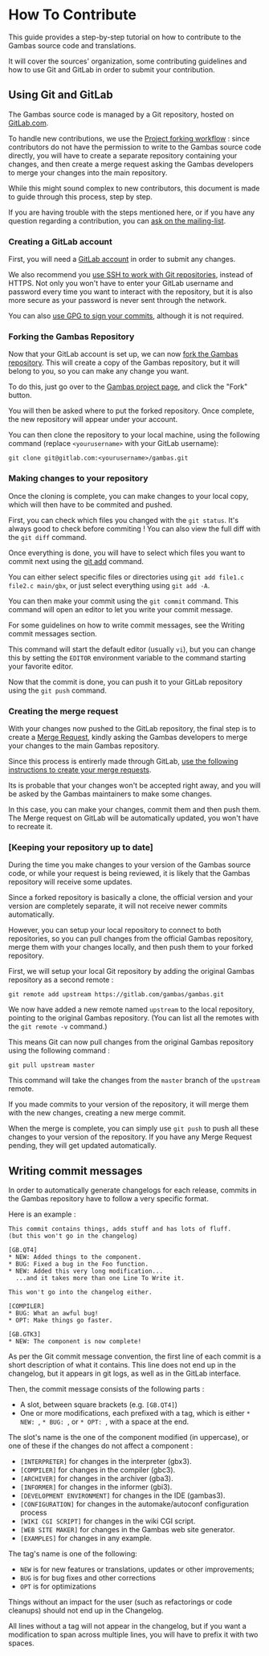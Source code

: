 # How To Contribute

This guide provides a step-by-step tutorial on how to contribute to the Gambas source code and translations.

It will cover the sources' organization, some contributing guidelines and how to use Git and GitLab in order to submit your contribution.

## Using Git and GitLab

The Gambas source code is managed by a Git repository, hosted on [GitLab.com](https://gitlab.com/gambas/gambas).

To handle new contributions, we use the [Project forking workflow](https://docs.gitlab.com/ce/workflow/forking_workflow.html) : 
since contributors do not have the permission to write to the Gambas source code directly, you will have to create a separate repository containing your changes, and then create a merge request asking the Gambas developers to merge your changes into the main repository.

While this might sound complex to new contributors, this document is made to guide through this process, step by step.

If you are having trouble with the steps mentioned here, or if you have any question regarding a contribution, you can [ask on the mailing-list](http://gambaswiki.org/wiki/doc/forum).

### Creating a GitLab account

First, you will need a [GitLab account](https://gitlab.com/users/sign_in) in order to submit any changes.

We also recommend you [use SSH to work with Git repositories](https://docs.gitlab.com/ce/ssh/README.html), instead of HTTPS.
Not only you won't have to enter your GitLab username and password every time you want to interact with the repository, but it is also more secure as your password is never sent through the network.

You can also [use GPG to sign your commits](https://docs.gitlab.com/ee/user/project/gpg_signed_commits/index.html), although it is not required.

### Forking the Gambas Repository

Now that your GitLab account is set up, we can now [fork the Gambas repository](https://docs.gitlab.com/ce/gitlab-basics/fork-project.html).
This will create a copy of the Gambas repository, but it will belong to you, so you can make any change you want.

To do this, just go over to the [Gambas project page](https://gitlab.com/gambas/gambas), and click the "Fork" button.

You will then be asked where to put the forked repository. Once complete, the new repository will appear under your account.

You can then clone the repository to your local machine, using the following command (replace `<yourusername>` with your GitLab username):

    git clone git@gitlab.com:<yourusername>/gambas.git

### Making changes to your repository

Once the cloning is complete, you can make changes to your local copy, which will then have to be commited and pushed.

First, you can check which files you changed with the `git status`. It's always good to check before commiting !
You can also view the full diff with the `git diff` command.

Once everything is done, you will have to select which files you want to commit next using the [git add](https://git-scm.com/docs/git-add) command.

You can either select specific files or directories using `git add file1.c file2.c main/gbx`, or just select everything using `git add -A`.

You can then make your commit using the `git commit` command. 
This command will open an editor to let you write your commit message.

For some guidelines on how to write commit messages, see the Writing commit messages section.

This command will start the default editor (usually `vi`), but you can change this by setting the `EDITOR` environment variable to the command starting your favorite editor.

Now that the commit is done, you can push it to your GitLab repository using the `git push` command.

### Creating the merge request

With your changes now pushed to the GitLab repository, the final step is to create a [Merge Request](https://docs.gitlab.com/ee/user/project/merge_requests/index.html), 
kindly asking the Gambas developers to merge your changes to the main Gambas repository.

Since this process is entirerly made through GitLab, [use the following instructions to create your merge requests](https://docs.gitlab.com/ee/gitlab-basics/add-merge-request.html).

Its is probable that your changes won't be accepted right away, and you will be asked by the Gambas maintainers to make some changes.

In this case, you can make your changes, commit them and then push them. 
The Merge request on GitLab will be automatically updated, you won't have to recreate it.

### [Keeping your repository up to date]

During the time you make changes to your version of the Gambas source code, or while your request is being reviewed, it is likely that the Gambas repository will receive some updates.

Since a forked repository is basically a clone, the official version and your version are completely separate, it will not receive newer commits automatically.

However, you can setup your local repository to connect to both repositories, so you can pull changes from the official Gambas repository, merge them with your changes locally, and then push them to your forked repository.

First, we will setup your local Git repository by adding the original Gambas repository as a second remote :

    git remote add upstream https://gitlab.com/gambas/gambas.git

We now have added a new remote named `upstream` to the local repository, pointing to the original Gambas repository.
(You can list all the remotes with the `git remote -v` command.)

This means Git can now pull changes from the original Gambas repository using the following command :

    git pull upstream master

This command will take the changes from the `master` branch of the `upstream` remote. 

If you made commits to your version of the repository, it will merge them with the new changes, creating a new merge commit.

When the merge is complete, you can simply use `git push` to push all these changes to your version of the repository. If you have any Merge Request pending, they will get updated automatically.


## Writing commit messages

In order to automatically generate changelogs for each release, commits in the Gambas repository have to follow a very specific format.

Here is an example :

    This commit contains things, adds stuff and has lots of fluff.
    (but this won't go in the changelog)
    
    [GB.QT4]
    * NEW: Added things to the component.
    * BUG: Fixed a bug in the Foo function.
    * NEW: Added this very long modification...
      ...and it takes more than one Line To Write it.
    
    This won't go into the changelog either.
    
    [COMPILER]
    * BUG: What an awful bug!
    * OPT: Make things go faster.
    
    [GB.GTK3]
    * NEW: The component is now complete!

As per the Git commit message convention, the first line of each commit is a short description of what it contains. 
This line does not end up in the changelog, but it appears in git logs, as well as in the GitLab interface.

Then, the commit message consists of the following parts : 

* A slot, between square brackets (e.g. `[GB.QT4]`)
* One or more modifications, each prefixed with a tag, which is either `* NEW: `, `* BUG: `, or `* OPT: `, with a space at the end.

The slot's name is the one of the component modified (in uppercase), or one of these if the changes do not affect a component :
* `[INTERPRETER]` for changes in the interpreter (gbx3).
* `[COMPILER]` for changes in the compiler (gbc3).
* `[ARCHIVER]` for changes in the archiver (gba3).
* `[INFORMER]` for changes in the informer (gbi3).
* `[DEVELOPMENT ENVIRONMENT]` for changes in the IDE (gambas3).
* `[CONFIGURATION]` for changes in the automake/autoconf configuration process
* `[WIKI CGI SCRIPT]` for changes in the wiki CGI script.
* `[WEB SITE MAKER]` for changes in the Gambas web site generator.
* `[EXAMPLES]` for changes in any example.

The tag's name is one of the following:

* `NEW` is for new features or translations, updates or other improvements;
* `BUG` is for bug fixes and other corrections
* `OPT` is for optimizations

Things without an impact for the user (such as refactorings or code cleanups) should not end up in the Changelog.

All lines without a tag will not appear in the changelog, but if you want a modification to span across multiple lines, you will have to prefix it with two spaces.
